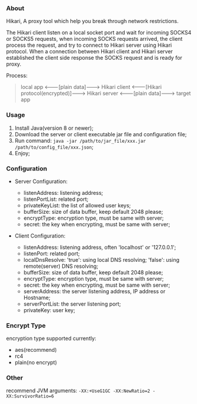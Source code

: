 ### About
Hikari, A proxy tool which help you break through network restrictions.

The Hikari client listen on a local socket port and wait for incoming SOCKS4 or SOCKS5 requests,
when incoming SOCKS requests arrived, the client process the request, and try to connect to Hikari server
using Hikari protocol. When a connection between Hikari client and Hikari server established
the client side response the SOCKS request and is ready for proxy.

Process:

> local app <---[plain data]---> Hikari client <---[Hikari protocol(encrypted)]---> Hikari server <---[plain data]---> target app

### Usage
1. Install Java(version 8 or newer);
2. Download the server or client executable jar file and configuration file;
3. Run command: ```java -jar /path/to/jar_file/xxx.jar /path/to/config_file/xxx.json```;
4. Enjoy;

### Configuration
* Server Configuration:
  * listenAddress: listening address;
  * listenPortList: related port;
  * privateKeyList: the list of allowed user keys;
  * bufferSize: size of data buffer, keep default 2048 please;
  * encryptType: encryption type, must be same with server;
  * secret: the key when encrypting, must be same with server;

* Client Configuration:
  * listenAddress: listening address, often 'localhost' or '127.0.0.1';
  * listenPort: related port;
  * localDnsResolve: 'true': using local DNS resolving; 'false': using remote(server) DNS resolving;
  * bufferSize: size of data buffer, keep default 2048 please;
  * encryptType: encryption type, must be same with server;
  * secret: the key when encrypting, must be same with server;
  * serverAddress: the server listening address, IP address or Hostname;
  * serverPortList: the server listening port;
  * privateKey: user key;
  
### Encrypt Type
encryption type supported currently:

  * aes(recommend)
  * rc4
  * plain(no encrypt)

### Other
recommend JVM arguments: ```-XX:+UseG1GC -XX:NewRatio=2 -XX:SurvivorRatio=6```

